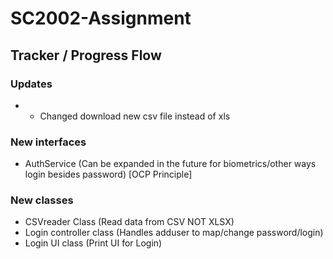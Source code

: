 # SC2002-Assignment

## Tracker / Progress Flow

### Updates
- - Changed download new csv file instead of xls <br/>

### New interfaces
- AuthService (Can be expanded in the future for biometrics/other ways login besides password) [OCP Principle]<br/>

### New classes
- CSVreader Class (Read data from CSV NOT XLSX)
- Login controller class (Handles adduser to map/change password/login) <br/>
- Login UI class (Print UI for Login)
